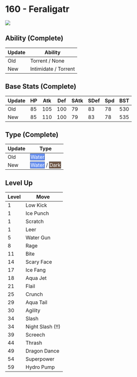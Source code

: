 # 160 - Feraligatr
![][160]

## Ability (Complete)

Update | Ability
---    | ---
Old    | Torrent / None
New    | Intimidate / Torrent

## Base Stats (Complete)

Update | HP | Atk | Def | SAtk | SDef | Spd | BST
---    | ---| --- | --- | ---  | ---  | --- | ---
Old    | 85 |  105 |  100 |  79  |  83  |  78  |  530
New    | 85 |  110 |  100 |  79  |  83  |  78  |  535

## Type (Complete)

Update | Type
---    | ---
Old    | <span style="color:white; background:#6890F0; border: 1px solid #445E9C">Water</span>
New    | <span style="color:white; background:#6890F0; border: 1px solid #445E9C">Water</span> / <span style="color:white; background:#705848; border: 1px solid #49392F">Dark</span>

## Level Up

Level | Move
---   | ---
  1   | Low Kick
  1   | Ice Punch
  1   | Scratch
  1   | Leer
  5   | Water Gun
  8   | Rage
 11   | Bite
 14   | Scary Face
 17   | Ice Fang
 18   | Aqua Jet
 21   | Flail
 25   | Crunch
 29   | Aqua Tail
 30   | Agility
 34   | Slash
 34   | Night Slash (!!)
 39   | Screech
 44   | Thrash
 49   | Dragon Dance
 54   | Superpower
 59   | Hydro Pump



[160]: /img/pokemon/160.png
